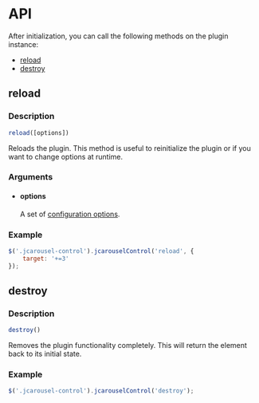 API
===

After initialization, you can call the following methods on the plugin
instance:

* [reload](#reload)
* [destroy](#destroy)

reload
------

### Description

```javascript
reload([options])
```

Reloads the plugin. This method is useful to reinitialize the plugin or if you
want to change options at runtime.

### Arguments

  * #### options

    A set of [configuration options](configuration.md).

### Example

```javascript
$('.jcarousel-control').jcarouselControl('reload', {
    target: '+=3'
});
```


destroy
------

### Description

```javascript
destroy()
```

Removes the plugin functionality completely. This will return the element back
to its initial state.

### Example

```javascript
$('.jcarousel-control').jcarouselControl('destroy');
```
